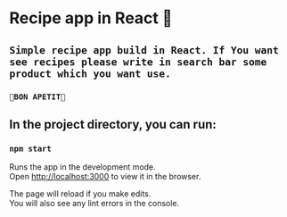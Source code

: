 # Recipe app in React 🍔

## `Simple recipe app build in React. If You want see recipes please write in search bar some product which you want use.`

### `🥘BON APETIT🥘`

## In the project directory, you can run:

### `npm start`

Runs the app in the development mode.<br />
Open [http://localhost:3000](http://localhost:3000) to view it in the browser.

The page will reload if you make edits.<br />
You will also see any lint errors in the console.


